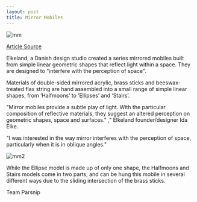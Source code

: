 ```yaml
---
layout: post
title: Mirror Mobiles
---
```



![mm]({{site.baseurl}}/images/Mirrormobiles1.jpg)

[Article Source](http://www.dezeen.com/2016/01/12/elkeland-mirror-mobiles-simple-reflective-shapes-danish-design-northmodern/)

<p>Elkeland, a Danish design studio created a series mirrored mobiles built from simple linear geometric shapes that reflect light within a space. They are designed to "interfere with the perception of space". </p>

<p>Materials of double-sided mirrored acrylic, brass sticks and beeswax-treated flax string are hand assembled into a small range of simple linear shapes, from ‘Halfmoons’ to ‘Ellipses’ and ‘Stairs’.</p>

<p>"Mirror mobiles provide a subtle play of light. With the particular composition of reflective materials, they suggest an altered perception on geometric shapes, space and surfaces." ," Elkeland founder/designer Ida Elke. </p>


<p>"I was interested in the way mirror interferes with the perception of space, particularly when it is in oblique angles." </p>


![mm2]({{site.baseurl}}/images/Mirrormobiles2.jpg) 

<p>While the Ellipse model is made up of only one shape, the Halfmoons and Stairs models come in two parts, and can be hung this mobile in several different ways due to the sliding intersection of the brass sticks.
 </p>

<p>Team Parsnip  </p> 
